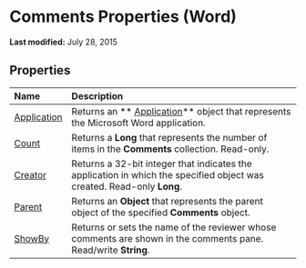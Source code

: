 
# Comments Properties (Word)

 **Last modified:** July 28, 2015


## Properties



|**Name**|**Description**|
|:-----|:-----|
| [Application](296fb824-b0b2-dce4-2d34-081c4fd5ab00.md)|Returns an  ** [Application](d1cf6f8f-4e88-bf01-93b4-90a83f79cb44.md)** object that represents the Microsoft Word application.|
| [Count](a2aef191-801e-2e12-7ebb-41c5238551f7.md)|Returns a  **Long** that represents the number of items in the **Comments** collection. Read-only.|
| [Creator](c6af394d-cdfc-440b-977f-4f972584f5e5.md)|Returns a 32-bit integer that indicates the application in which the specified object was created. Read-only  **Long**.|
| [Parent](4e600cbb-bad6-6e31-629a-bd822e93c4dc.md)|Returns an  **Object** that represents the parent object of the specified **Comments** object.|
| [ShowBy](13568867-ca6b-828a-1914-f6f32099b976.md)|Returns or sets the name of the reviewer whose comments are shown in the comments pane. Read/write  **String**.|
